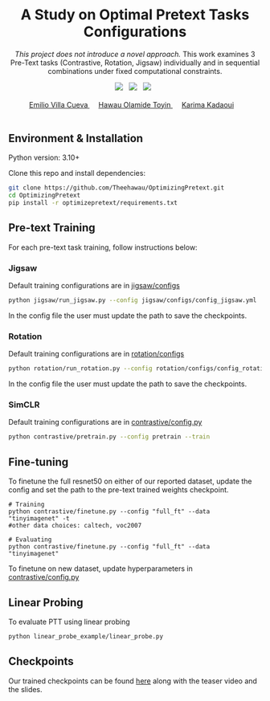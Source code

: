 <div align="center">

<h1> A Study on Optimal Pretext Tasks Configurations </h1>

<i> This project does not introduce a novel approach. </i> This work examines 3 Pre-Text tasks (Contrastive, Rotation, Jigsaw) individually and in sequential combinations under fixed computational constraints.

<a href=''> <a href='https://drive.google.com/drive/folders/1uzG_xTdJE9v9W20U5Jt2uiI7U1h1BeDP'><img src='https://img.shields.io/badge/ckpt-Weights-red'></a> &nbsp;  <a href='https://docs.google.com/presentation/d/1xwxsysijnPsu_Z-h-syFOEiTjEsmkP-ic9bmJBbUCpM/edit?usp=drive_link'><img src='https://img.shields.io/badge/project-Slides-green'></a> &nbsp; <a href='https://drive.google.com/file/d/1IjJD7SdX4MWvX3qQ95jeQZ1KpcYajVrN/view?usp=drive_link'><img src='https://img.shields.io/badge/teaser-Video-yellow'></a> &nbsp;

<div>
    <a href='https://www.linkedin.com/in/amirbek-djanibekov-a7788b201/' target='_blank'>Emilio Villa Cueva<sup> </a>&emsp;
    <a href='https://www.linkedin.com/in/toyinhawau/'> Hawau Olamide Toyin <sup></sup> </a>&emsp;
    <a href='https://www.linkedin.com/in/ajinkya-kulkarni-32b80a130/' target='_blank'>Karima Kadaoui<sup></a>&emsp;
</div>

<br>

</div>



## Environment & Installation

Python version: 3.10+

Clone this repo and install dependencies:
```bash
git clone https://github.com/Theehawau/OptimizingPretext.git
cd OptimizingPretext
pip install -r optimizepretext/requirements.txt
```


## Pre-text Training

For each pre-text task training, follow instructions below:

### Jigsaw
Default training configurations are in [jigsaw/configs](jigsaw/configs) 
```bash
python jigsaw/run_jigsaw.py --config jigsaw/configs/config_jigsaw.yml
```
In the config file the user must update the path to save the checkpoints.

### Rotation
Default training configurations are in [rotation/configs](rotation/configs) 
```bash
python rotation/run_rotation.py --config rotation/configs/config_rotation.yml
```
In the config file the user must update the path to save the checkpoints.

### SimCLR
Default training configurations are in [contrastive/config.py](./contrastive/config.py)
```bash
python contrastive/pretrain.py --config pretrain --train
```

## Fine-tuning

To finetune the full resnet50 on either of our reported dataset, update the config and set the path to the pre-text trained weights checkpoint. 

```
# Training
python contrastive/finetune.py --config "full_ft" --data "tinyimagenet" -t 
#other data choices: caltech, voc2007

# Evaluating
python contrastive/finetune.py --config "full_ft" --data "tinyimagenet" 
```

To finetune on new dataset, update hyperparameters in [contrastive/config.py](./contrastive/config.py)

## Linear Probing

To evaluate PTT using linear probing 

```bash 
python linear_probe_example/linear_probe.py
```

## Checkpoints
Our trained checkpoints can be found [here](https://drive.google.com/drive/folders/1uzG_xTdJE9v9W20U5Jt2uiI7U1h1BeDP?usp=sharing) along with the teaser video and the slides.



